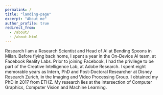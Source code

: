 ```yaml
---
permalink: /
title: "landing-page"
excerpt: "About me"
author_profile: true
redirect_from: 
  - /about/
  - /about.html
---
```


Research
I am a Research Scientist and Head of AI at Bending Spoons in Milan. Before flying back home, I spent a year in the On-Device AI team, at Facebook Reality Labs. Prior to joining Facebook, I had the privilege to be part of the Creative Intelligence Lab, at Adobe Research. I spent eight memorable years as Intern, PhD and Post-Doctoral Researcher at Disney Research Zurich, in the Imaging and Video Processing Group. I obtained my PhD in 2017 from ETHZ. My research lies at the intersection of Computer Graphics, Computer Vision and Machine Learning. 